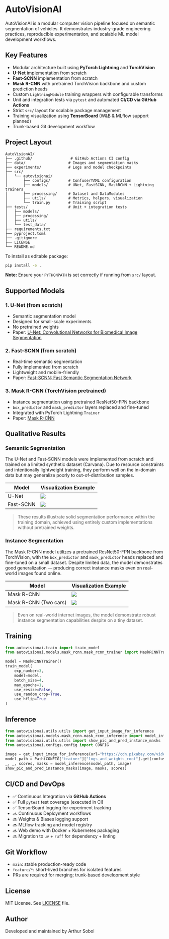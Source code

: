 # AutoVisionAI

AutoVisionAI is a modular computer vision pipeline focused on semantic segmentation of vehicles. It demonstrates industry-grade engineering practices, reproducible experimentation, and scalable ML model development workflows.

## Key Features

- Modular architecture built using **PyTorch Lightning** and **TorchVision**
- **U-Net** implementation from scratch
- **Fast-SCNN** implementation from scratch
- **Mask R-CNN** with pretrained TorchVision backbone and custom prediction heads
- Custom `LightningModule` training wrappers with configurable transforms
- Unit and integration tests via `pytest` and automated **CI/CD via GitHub Actions**
- Strict `src/` layout for scalable package management
- Training visualization using **TensorBoard** (W&B & MLflow support planned)
- Trunk-based Git development workflow

## Project Layout

```
AutoVisionAI/
├── .github/                 # GitHub Actions CI config
├── data/                   # Images and segmentation masks
├── experiments/            # Logs and model checkpoints
├── src/
│   └── autovisionai/
│       ├── configs/        # Confuse/YAML configuration
│       ├── models/         # UNet, FastSCNN, MaskRCNN + Lightning trainers
│       ├── processing/     # Dataset and DataModules
│       ├── utils/          # Metrics, helpers, visualization
│       └── train.py        # Training script
├── tests/                  # Unit + integration tests
│   ├── models/
│   ├── processing/
│   ├── utils/
│   └── test_data/
├── requirements.txt
├── pyproject.toml
├── .gitignore
├── LICENSE
└── README.md
```

To install as editable package:

```bash
pip install -e .
```

**Note:** Ensure your `PYTHONPATH` is set correctly if running from `src/` layout.

## Supported Models

### 1. U-Net (from scratch)

- Semantic segmentation model
- Designed for small-scale experiments
- No pretrained weights
- Paper: [U-Net: Convolutional Networks for Biomedical Image Segmentation](https://arxiv.org/abs/1505.04597)

### 2. Fast-SCNN (from scratch)

- Real-time semantic segmentation
- Fully implemented from scratch
- Lightweight and mobile-friendly
- Paper: [Fast-SCNN: Fast Semantic Segmentation Network](https://arxiv.org/abs/1902.04502)

### 3. Mask R-CNN (TorchVision pretrained)

- Instance segmentation using pretrained ResNet50-FPN backbone
- `box_predictor` and `mask_predictor` layers replaced and fine-tuned
- Integrated with PyTorch Lightning `Trainer`
- Paper: [Mask R-CNN](https://arxiv.org/abs/1703.06870)

## Qualitative Results

### Semantic Segmentation

The U-Net and Fast-SCNN models were implemented from scratch and trained on a limited synthetic dataset (Carvana). Due to resource constraints and intentionally lightweight training, they perform well on the in-domain data but may generalize poorly to out-of-distribution samples.

| Model      | Visualization Example |
|------------|------------------------|
| U-Net      | ![](https://drive.google.com/uc?id=1DWXLDXvaR_XMH50uq1qamsT1WdV9IzQZ) |
| Fast-SCNN  | ![](https://drive.google.com/uc?id=1F13Q6LLTcYc2CIF0mhlqIbx6PC0kAyQX) |

> These results illustrate solid segmentation performance within the training domain, achieved using entirely custom implementations without pretrained weights.

### Instance Segmentation

The Mask R-CNN model utilizes a pretrained ResNet50-FPN backbone from TorchVision, with the `box_predictor` and `mask_predictor` heads replaced and fine-tuned on a small dataset. Despite limited data, the model demonstrates good generalization — producing correct instance masks even on real-world images found online.

| Model      | Visualization Example |
|------------|------------------------|
| Mask R-CNN | ![](https://drive.google.com/uc?id=1uQM6gWPbQHCccwYoxBd_bdjOHzIPjBpX) |
| Mask R-CNN (Two cars) | ![](https://drive.google.com/uc?id=1om1YSYS6k3q3ZTjkJ3k-e_BZZyUs7iAo) |

> Even on real-world internet images, the model demonstrate robust instance segmentation capabilities despite on a tiny dataset.


## Training

```python
from autovisionai.train import train_model
from autovisionai.models.mask_rcnn.mask_rcnn_trainer import MaskRCNNTrainer

model = MaskRCNNTrainer()
train_model(
    exp_number=3,
    model=model,
    batch_size=4,
    max_epochs=1,
    use_resize=False,
    use_random_crop=True,
    use_hflip=True
)
```

## Inference

```python
from autovisionai.utils.utils import get_input_image_for_inference
from autovisionai.models.mask_rcnn.mask_rcnn_inference import model_inference
from autovisionai.utils.utils import show_pic_and_pred_instance_masks
from autovisionai.configs.config import CONFIG

image = get_input_image_for_inference(url="https://cdn.pixabay.com/video/2019/09/26/27260-362770008_tiny.jpg")
model_path = Path(CONFIG["trainer"]["logs_and_weights_root"].get(confuse.Filename())) / "exp_3/weights/model.pt"
_, _, scores, masks = model_inference(model_path, image)
show_pic_and_pred_instance_masks(image, masks, scores)
```

## CI/CD and DevOps

- ✅ Continuous Integration via **GitHub Actions**
- ✅ Full `pytest` test coverage (executed in CI)
- ✅ TensorBoard logging for experiment tracking
- 🔜 Continuous Deployment workflows
- 🔜 Weights & Biases logging support
- 🔜 MLflow tracking and model registry
- 🔜 Web demo with Docker + Kubernetes packaging
- 🔜 Migration to `uv` + `ruff` for dependency + linting

## Git Workflow

- `main`: stable production-ready code
- `feature/*`: short-lived branches for isolated features
- PRs are required for merging; trunk-based development style

## License

MIT License. See [LICENSE](LICENSE) file.

## Author

Developed and maintained by Arthur Sobol
